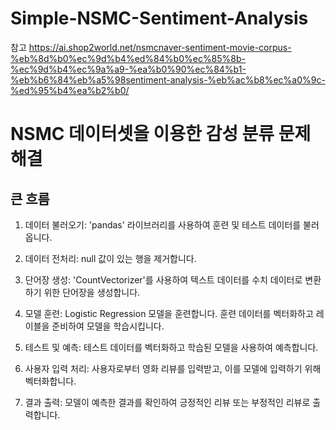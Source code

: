 # Simple-NSMC-Sentiment-Analysis

참고
https://ai.shop2world.net/nsmcnaver-sentiment-movie-corpus-%eb%8d%b0%ec%9d%b4%ed%84%b0%ec%85%8b-%ec%9d%b4%ec%9a%a9-%ea%b0%90%ec%84%b1-%eb%b6%84%eb%a5%98sentiment-analysis-%eb%ac%b8%ec%a0%9c-%ed%95%b4%ea%b2%b0/

# NSMC 데이터셋을 이용한 감성 분류 문제 해결
## 큰 흐름

1. 데이터 불러오기: 'pandas' 라이브러리를 사용하여 훈련 및 테스트 데이터를 불러옵니다.

2. 데이터 전처리: null 값이 있는 행을 제거합니다.
3. 단어장 생성: 'CountVectorizer'를 사용하여 텍스트 데이터를 수치 데이터로 변환하기 위한 단어장을 생성합니다.

4. 모델 훈련:
Logistic Regression 모델을 훈련합니다.
훈련 데이터를 벡터화하고 레이블을 준비하여 모델을 학습시킵니다.
5. 테스트 및 예측:
테스트 데이터를 벡터화하고 학습된 모델을 사용하여 예측합니다.
6. 사용자 입력 처리:
사용자로부터 영화 리뷰를 입력받고, 이를 모델에 입력하기 위해 벡터화합니다.
7. 결과 출력:
모델이 예측한 결과를 확인하여 긍정적인 리뷰 또는 부정적인 리뷰로 출력합니다.
